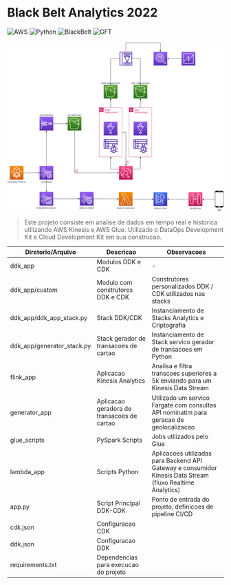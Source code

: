 # Black Belt Analytics 2022
![AWS](https://img.shields.io/badge/Amazon_AWS-FF9900?style=for-the-badge&logo=amazonaws&logoColor=white)
![Python](https://img.shields.io/badge/Python-FFD43B?style=for-the-badge&logo=python&logoColor=blue)
![BlackBelt](https://img.shields.io/badge/BlackBelt-Analytics%202022-orange?style=for-the-badge)
![GFT](https://img.shields.io/badge/-GFT%20GROUP-blue?style=for-the-badge)

![diagrama](https://github.com/jvjfranca/bigdatapipelne/blob/main/img/diagrama.png)

> Este projeto consiste em analise de dados em tempo real e historica utilizando AWS Kinesis e AWS Glue.
> Utilizado o DataOps Development Kit e Cloud Development Kit em sua construcao.


| Diretorio/Arquivo          | Descricao                                  | Observacoes                                                                                                |
| -------------------------- | ------------------------------------------ | ---------------------------------------------------------------------------------------------------------- |
| ddk_app                    | Modulos DDK e CDK                                        | -                                                                                                        |
| ddk_app/custom             | Modulo com construtores DDK e CDK          | Construtores personalizados DDK / CDK utilizados nas stacks                                                |
| ddk_app/ddk_app_stack.py   | Stack DDK/CDK                              | Instanciamento de Stacks Analytics e Criptografia                                                          |
| ddk_app/generator_stack.py | Stack gerador de transacoes de cartao      | Instanciamento de Stack servico gerador de transacoes em Python                                            |
| flink_app                  | Aplicacao Kinesis Analytics                | Analisa e filtra transcoes superiores a 5k enviando para um Kinesis Data Stream                            |
| generator_app              | Aplicacao geradora de transacoes de cartao | Utilizado um servico Fargate com consultas API nominatim para geracao de geolocalizacao                    |
| glue_scripts               | PySpark Scripts                            | Jobs utilizados pelo Glue                                                                                  |
| lambda_app                 | Scripts Python                             | Aplicacoes utilizadas para Backend API Gateway e consumidor Kinesis Data Stream (fluxo Realtime Analytics) |
| app.py                     | Script Principal DDK-CDK                   | Ponto de entrada do projeto, definicoes de pipeline CI/CD                                                  |
| cdk.json                   | Configuracao CDK                           |                                                                                                            |
| ddk.json                   | Configuracao DDK                           |                                                                                                            |
| requirements.txt           | Dependencias para execucao do projeto      |                                                                                                            |